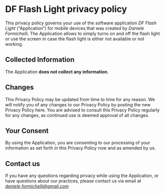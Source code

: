 # DF Flash Light privacy policy

This privacy policy governs your use of the software application *DF Flash Light* (“Application”) for mobile devices that was created by *Daniele Formichelli*. The 
Application allows to simply turno on and off the flash light or use the screen in case the flash light is either not available or not working.


## Collected Information

The Application **does not collect any information**.


## Changes

This Privacy Policy may be updated from time to time for any reason. We will notify you of any changes to our Privacy Policy by posting the new Privacy Policy here. You are advised to consult this Privacy Policy regularly for any changes, as continued use is deemed approval of all changes.


## Your Consent

By using the Application, you are consenting to our processing of your information as set forth in this Privacy Policy now and as amended by us.


## Contact us

If you have any questions regarding privacy while using the Application, or have questions about our practices, please contact us via email at *daniele.formichelli@gmail.com*
